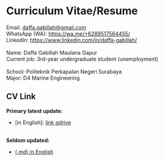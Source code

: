 # Curriculum Vitae/Resume
Email: daffa.gabillah@gmail.com<br>
WhatsApp (WA): https://wa.me/+6289517564455/<br>
LinkedIn: https://www.linkedin.com/in/daffa-gabillah/<br>
<br>
Name: Daffa Gabillah Maulana Gapur<br>
Current job: 3rd-year undergraduate student (unemployment)<br>
<br>
School: Politeknik Perkapalan Negeri Surabaya<br>
Major: D4 Marine Engineering<br>

## CV Link
**Primary latest update:**<br>
- [in English]: [link gdrive](https://drive.google.com/file/d/1EZcMvetopIgQX7wO7755EGiF10mpCeED/view?usp=sharing)
<br><br>

**Seldom updated:**<br>
- [(.md) in English](https://github.com/gabillah/CV/blob/main/(.md)%20Gabillah%20-%20CV%20-%20English%20-%20General.md#curriculum-vitae)
